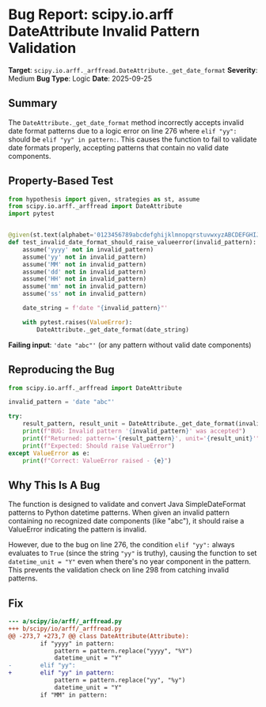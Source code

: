 # Bug Report: scipy.io.arff DateAttribute Invalid Pattern Validation

**Target**: `scipy.io.arff._arffread.DateAttribute._get_date_format`
**Severity**: Medium
**Bug Type**: Logic
**Date**: 2025-09-25

## Summary

The `DateAttribute._get_date_format` method incorrectly accepts invalid date format patterns due to a logic error on line 276 where `elif "yy":` should be `elif "yy" in pattern:`. This causes the function to fail to validate date formats properly, accepting patterns that contain no valid date components.

## Property-Based Test

```python
from hypothesis import given, strategies as st, assume
from scipy.io.arff._arffread import DateAttribute
import pytest


@given(st.text(alphabet='0123456789abcdefghijklmnopqrstuvwxyzABCDEFGHIJKLMNOPQRSTUVWXYZ', min_size=1, max_size=10))
def test_invalid_date_format_should_raise_valueerror(invalid_pattern):
    assume('yyyy' not in invalid_pattern)
    assume('yy' not in invalid_pattern)
    assume('MM' not in invalid_pattern)
    assume('dd' not in invalid_pattern)
    assume('HH' not in invalid_pattern)
    assume('mm' not in invalid_pattern)
    assume('ss' not in invalid_pattern)

    date_string = f'date "{invalid_pattern}"'

    with pytest.raises(ValueError):
        DateAttribute._get_date_format(date_string)
```

**Failing input**: `'date "abc"'` (or any pattern without valid date components)

## Reproducing the Bug

```python
from scipy.io.arff._arffread import DateAttribute

invalid_pattern = 'date "abc"'

try:
    result_pattern, result_unit = DateAttribute._get_date_format(invalid_pattern)
    print(f"BUG: Invalid pattern '{invalid_pattern}' was accepted")
    print(f"Returned: pattern='{result_pattern}', unit='{result_unit}'")
    print(f"Expected: Should raise ValueError")
except ValueError as e:
    print(f"Correct: ValueError raised - {e}")
```

## Why This Is A Bug

The function is designed to validate and convert Java SimpleDateFormat patterns to Python datetime patterns. When given an invalid pattern containing no recognized date components (like "abc"), it should raise a ValueError indicating the pattern is invalid.

However, due to the bug on line 276, the condition `elif "yy":` always evaluates to `True` (since the string `"yy"` is truthy), causing the function to set `datetime_unit = "Y"` even when there's no year component in the pattern. This prevents the validation check on line 298 from catching invalid patterns.

## Fix

```diff
--- a/scipy/io/arff/_arffread.py
+++ b/scipy/io/arff/_arffread.py
@@ -273,7 +273,7 @@ class DateAttribute(Attribute):
         if "yyyy" in pattern:
             pattern = pattern.replace("yyyy", "%Y")
             datetime_unit = "Y"
-        elif "yy":
+        elif "yy" in pattern:
             pattern = pattern.replace("yy", "%y")
             datetime_unit = "Y"
         if "MM" in pattern:
```